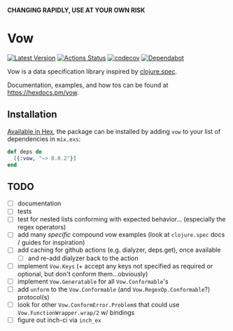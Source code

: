**CHANGING RAPIDLY, USE AT YOUR OWN RISK**

# Vow

[![Latest Version](https://img.shields.io/hexpm/v/vow.svg?maxAge=3600)](https://hex.pm/packages/vow)
[![Actions Status](https://github.com/naramore/vow/workflows/ElixirCI/badge.svg)](https://github.com/naramore/vow/actions)
[![codecov](https://codecov.io/gh/naramore/vow/branch/master/graph/badge.svg?token=)](https://codecov.io/gh/naramore/vow)
[![Dependabot](https://api.dependabot.com/badges/status?host=github&repo=naramore/vow)](https://dependabot.com)

Vow is a data specification library inspired by [clojure.spec](https://clojure.org/guides/spec).

Documentation, examples, and how tos can be found at https://hexdocs.pm/vow.

## Installation

[Available in Hex](https://hex.pm/docs/publish), the package can be installed
by adding `vow` to your list of dependencies in `mix.exs`:

```elixir
def deps do
  [{:vow, "~> 0.0.2"}]
end
```

## TODO

- [ ] documentation
- [ ] tests
- [ ] test for nested lists conforming with expected behavior... (especially the regex operators)
- [ ] add many *specific* compound vow examples (look at `clojure.spec` docs / guides for inspiration)
- [ ] add caching for github actions (e.g. dialyzer, deps.get), once available
  - [ ] and re-add dialyzer back to the action
- [ ] implement `Vow.Keys` (+ accept any keys not specified as required or optional, but don't conform them...obviously)
- [ ] implement `Vow.Generatable` for all `Vow.Conformable`'s
- [ ] add `unform` to the `Vow.Conformable` (and `Vow.RegexOp.Conformable`?) protocol(s)
- [ ] look for other `Vow.ConformError.Problem`s that could use `Vow.FunctionWrapper.wrap/2` w/ bindings
- [ ] figure out inch-ci via `inch_ex`
